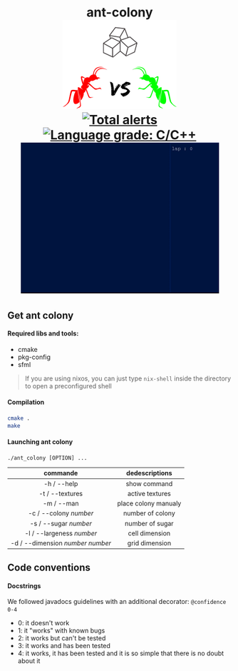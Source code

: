 <h1 align="center">
  ant-colony
  <br>
    <img src="logo.png" alt="./utility/ant-colony-logo" width="256">
  <br>

  <a href="https://lgtm.com/projects/g/Valeran-MAYTIE/ant-colony/alerts/">
  <img alt="Total alerts" src="https://img.shields.io/lgtm/alerts/g/Valeran-MAYTIE/ant-colony.svg?logo=lgtm&logoWidth=18"/>
  </a>
  
  <a href="https://lgtm.com/projects/g/Valeran-MAYTIE/ant-colony/context:cpp">
  <img alt="Language grade: C/C++" src="https://img.shields.io/lgtm/grade/cpp/g/Valeran-MAYTIE/ant-colony.svg?logo=lgtm&logoWidth=18"/>
  </a>

  <img alt="ant.gif" src="./utility/ant.gif"/>
  </a>

</h1>

## Get ant colony
#### Required libs and tools:
- cmake
- pkg-config
- sfml 

> If you are using nixos, you can just type ``nix-shell`` inside the directory to open a preconfigured shell

#### Compilation
```sh
cmake .
make
```

#### Launching ant colony
```
./ant_colony [OPTION] ...
```

|commande|dedescriptions|
|:-:|:-:|
| -h / --help | show command |
| -t / --textures | active textures |
| -m / --man | place colony manualy |
| -c / --colony *number* | number of colony |
| -s / --sugar *number* | number of sugar |
| -l / --largeness *number* | cell dimension |
| -d / --dimension *number number* | grid dimension |

## Code conventions

#### Docstrings
We followed javadocs guidelines with an additional decorator:
``@confidence 0-4``
- 0: it doesn't work
- 1: it "works" with known bugs
- 2: it works but can't be tested
- 3: it works and has been tested
- 4: it works, it has been tested and it is so simple that there is no doubt about it
